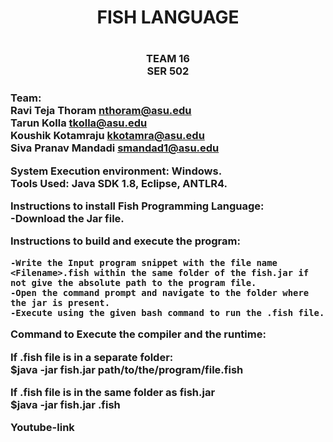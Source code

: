 
 <h1 align="center"> FISH LANGUAGE <h1>  
 <h3 align="center">TEAM 16 <br>
 SER 502<h3> 
 
**Team:**  <br>
Ravi Teja Thoram  nthoram@asu.edu<br>
Tarun Kolla tkolla@asu.edu<br>
Koushik Kotamraju kkotamra@asu.edu<br>
Siva Pranav Mandadi  smandad1@asu.edu<br>



**System Execution environment:** Windows.<br>
**Tools Used:** Java SDK 1.8, Eclipse, ANTLR4.<br>


**Instructions to install Fish Programming Language:**<br>
    -Download the Jar file.



    
**Instructions to build and execute the program:**<br>


    -Write the Input program snippet with the file name <Filename>.fish within the same folder of the fish.jar if not give the absolute path to the program file.
    -Open the command prompt and navigate to the folder where the jar is present.
    -Execute using the given bash command to run the .fish file.
 
 
 
**Command to Execute the compiler and the runtime:**<br>


  If .fish file is in a separate folder:<br>
  $java -jar fish.jar path/to/the/program/file.fish 


  If .fish file is in the same folder as fish.jar<br>
  $java -jar fish.jar <filename>.fish


Youtube-link
